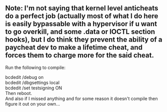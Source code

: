 Note: I'm not saying that kernel level anticheats do a perfect job (actually most of what I do here is easily bypassable with a hypervisor if u want to go overkill, and some .data or IOCTL section hooks), but I do think they prevent the ability of a paycheat dev to make a lifetime cheat, and forces them to charge more for the said cheat. 
---------------------------------------------------------------------------------------------------------------
Run the following to compile: 

bcdedit /debug on  
bcdedit /dbgsettings local  
bcdedit /set testsigning ON  
Then reboot.  
And also if I missed anything and for some reason it doesn't compile then figure it out on your own...

